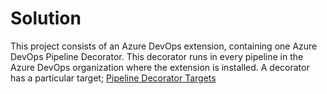 # Solution

This project consists of an Azure DevOps extension, containing one Azure DevOps Pipeline Decorator.
This decorator runs in every pipeline in the Azure DevOps organization where the extension is installed.
A decorator has a particular target; [Pipeline Decorator Targets](https://docs.microsoft.com/en-us/azure/devops/extend/develop/add-pipeline-decorator?view=azure-devops#targets)

